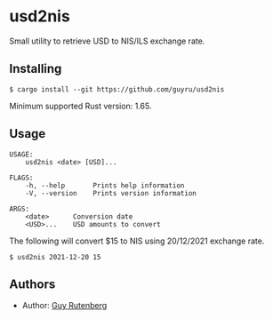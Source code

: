 # usd2nis

Small utility to retrieve USD to NIS/ILS exchange rate.

## Installing

```
$ cargo install --git https://github.com/guyru/usd2nis
```

Minimum supported Rust version: 1.65.

## Usage

```
USAGE:
    usd2nis <date> [USD]...

FLAGS:
    -h, --help       Prints help information
    -V, --version    Prints version information

ARGS:
    <date>      Conversion date
    <USD>...    USD amounts to convert
```

The following will convert $15 to NIS using 20/12/2021 exchange rate.

```
$ usd2nis 2021-12-20 15
```

## Authors

* Author: [Guy Rutenberg](https://www.guyrutenberg.com/)
